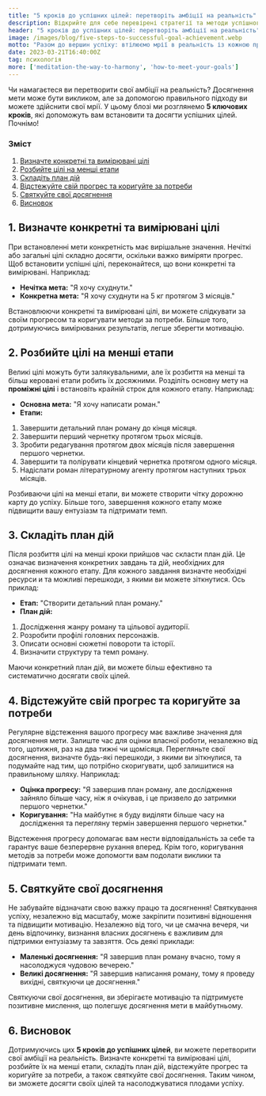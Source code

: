 ```yaml
---
title: "5 кроків до успішних цілей: перетворіть амбіції на реальність"
description: Відкрийте для себе перевірені стратегії та методи успішного досягнення цілей, надихніться на шлях до успіху та перетворіть своє життя з нашими порадами!
header: "5 кроків до успішних цілей: перетворіть амбіції на реальність"
image: /images/blog/five-steps-to-successful-goal-achievement.webp
motto: "Разом до вершин успіху: втілюємо мрії в реальність із кожною прочитаною порадою!"
date: 2023-03-21T16:40:00Z
tag: психологія
more: ['meditation-the-way-to-harmony', 'how-to-meet-your-goals']
---
```

Чи намагаєтеся ви перетворити свої амбіції на реальність? Досягнення мети може бути викликом, але за допомогою правильного підходу ви можете здійснити свої мрії. У цьому блозі ми розглянемо **5 ключових кроків**, які допоможуть вам встановити та досягти успішних цілей. Почнімо!

### Зміст

1. [Визначте конкретні та вимірювані цілі](#define)
2. [Розбийте цілі на менші етапи](#break)
3. [Складіть план дій](#plan)
4. [Відстежуйте свій прогрес та коригуйте за потреби](#monitor)
5. [Святкуйте свої досягнення](#celebrate)
6. [Висновок](#conclusion)

<a name="define"></a>

## 1. Визначте конкретні та вимірювані цілі

При встановленні мети конкретність має вирішальне значення. Нечіткі або загальні цілі складно досягти, оскільки важко виміряти прогрес. Щоб встановити успішні цілі, переконайтеся, що вони конкретні та вимірювані. Наприклад:

*   **Нечітка мета:** "Я хочу схуднути."
*   **Конкретна мета:** "Я хочу схуднути на 5 кг протягом 3 місяців."

Встановлюючи конкретні та вимірювані цілі, ви можете слідкувати за своїм прогресом та коригувати методи за потреби. Більше того, дотримуючись вимірюваних результатів, легше зберегти мотивацію.

<a name="break"></a>

## 2. Розбийте цілі на менші етапи

Великі цілі можуть бути залякувальними, але їх розбиття на менші та більш керовані етапи робить їх досяжними. Розділіть основну мету на **проміжні цілі** і встановіть крайній строк для кожного етапу. Наприклад:

*   **Основна мета:** "Я хочу написати роман."
*   **Етапи:**
  1.  Завершити детальний план роману до кінця місяця.
  2.  Завершити перший чернетку протягом трьох місяців. 
  3. Зробити редагування протягом двох місяців після завершення першого чернетки.
  4.  Завершити та полірувати кінцевий чернетка протягом одного місяця.
  5.  Надіслати роман літературному агенту протягом наступних трьох місяців.

Розбиваючи цілі на менші етапи, ви можете створити чітку дорожню карту до успіху. Більше того, завершення кожного етапу може підвищити вашу ентузіазм та підтримати темп.

<a name="plan"></a>

## 3. Складіть план дій

Після розбиття цілі на менші кроки прийшов час скласти план дій. Це означає визначення конкретних завдань та дій, необхідних для досягнення кожного етапу. Для кожного завдання визначте необхідні ресурси и та можливі перешкоди, з якими ви можете зіткнутися. Ось приклад:

*   **Етап:** "Створити детальний план роману."
*   **План дій:**
  1.  Дослідження жанру роману та цільової аудиторії.
  2.  Розробити профілі головних персонажів.
  3.  Описати основні сюжетні повороти та історії.
  4.  Визначити структуру та темп роману.

Маючи конкретний план дій, ви можете більш ефективно та систематично досягати своїх цілей.

<a name="monitor"></a>

## 4. Відстежуйте свій прогрес та коригуйте за потреби

Регулярне відстеження вашого прогресу має важливе значення для досягнення мети. Залиште час для оцінки власної роботи, незалежно від того, щотижня, раз на два тижні чи щомісяця. Перегляньте свої досягнення, визначте будь-які перешкоди, з якими ви зіткнулися, та подумайте над тим, що потрібно скоригувати, щоб залишитися на правильному шляху. Наприклад:

*   **Оцінка прогресу:** "Я завершив план роману, але дослідження зайняло більше часу, ніж я очікував, і це призвело до затримки першого чернетки."
*   **Коригування:** "На майбутнє я буду виділяти більше часу на дослідження та перегляну термін завершення першого чернетки."

Відстеження прогресу допомагає вам нести відповідальність за себе та гарантує ваше безперервне рухання вперед. Крім того, коригування методів за потреби може допомогти вам подолати виклики та підтримати темп.

<a name="celebrate"></a>

## 5. Святкуйте свої досягнення

Не забувайте відзначати свою важку працю та досягнення! Святкування успіху, незалежно від масштабу, може закріпити позитивні відношення та підвищити мотивацію. Незалежно від того, чи це смачна вечеря, чи день відпочинку, визнання власних досягнень є важливим для підтримки ентузіазму та завзяття. Ось деякі приклади:

*   **Маленькі досягнення:** "Я завершив план роману вчасно, тому я насолоджуся чудовою вечерею."
*   **Великі досягнення:** "Я завершив написання роману, тому я проведу вихідні, святкуючи це досягнення."

Святкуючи свої досягнення, ви зберігаєте мотивацію та підтримуєте позитивне мислення, що полегшує досягнення мети в майбутньому.


<a name="conclusion"></a>

## 6. Висновок

Дотримуючись цих **5 кроків до успішних цілей**, ви можете перетворити свої амбіції на реальність. Визначте конкретні та вимірювані цілі, розбийте їх на менші етапи, складіть план дій, відстежуйте прогрес та коригуйте за потреби, а також святкуйте свої досягнення. Таким чином, ви зможете досягти своїх цілей та насолоджуватися плодами успіху.
